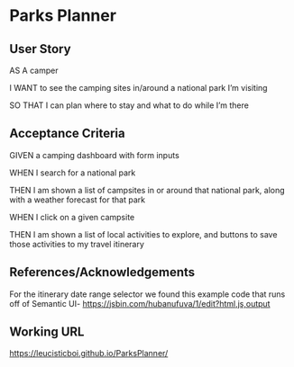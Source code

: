 # Parks Planner

## User Story
AS A camper

I WANT to see the camping sites in/around a national park I’m visiting

SO THAT I can plan where to stay and what to do while I’m there

## Acceptance Criteria
GIVEN a camping dashboard with form inputs

WHEN I search for a national park

THEN I am shown a list of campsites in or around that national park, along with a weather forecast for that park

WHEN I click on a given campsite

THEN I am shown a list of local activities to explore, and buttons to save those activities to my travel itinerary

## References/Acknowledgements
For the itinerary date range selector we found this example code that runs off of Semantic UI- https://jsbin.com/hubanufuva/1/edit?html,js,output

## Working URL
https://leucisticboi.github.io/ParksPlanner/
